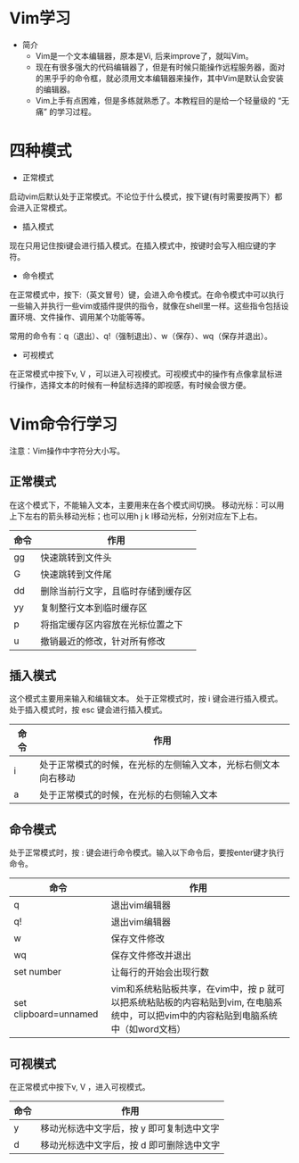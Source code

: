 # Vim学习

* 简介
    * Vim是一个文本编辑器，原本是Vi, 后来improve了，就叫Vim。
    * 现在有很多强大的代码编辑器了，但是有时候只能操作远程服务器，面对的黑乎乎的命令框，就必须用文本编辑器来操作，其中Vim是默认会安装的编辑器。
    * Vim上手有点困难，但是多练就熟悉了。本教程目的是给一个轻量级的 “无痛” 的学习过程。

# 四种模式

*  正常模式

启动vim后默认处于正常模式。不论位于什么模式，按下键(有时需要按两下）都会进入正常模式。

*  插入模式

现在只用记住按i键会进行插入模式。在插入模式中，按键时会写入相应键的字符。

*  命令模式

在正常模式中，按下:（英文冒号）键，会进入命令模式。在命令模式中可以执行一些输入并执行一些vim或插件提供的指令，就像在shell里一样。这些指令包括设置环境、文件操作、调用某个功能等等。

常用的命令有：q（退出）、q!（强制退出）、w（保存）、wq（保存并退出）。


*  可视模式

在正常模式中按下v, V ，可以进入可视模式。可视模式中的操作有点像拿鼠标进行操作，选择文本的时候有一种鼠标选择的即视感，有时候会很方便。


# Vim命令行学习

注意：Vim操作中字符分大小写。

## 正常模式

在这个模式下，不能输入文本，主要用来在各个模式间切换。
移动光标：可以用上下左右的箭头移动光标；也可以用h j k l移动光标，分别对应左下上右。


|  命令   | 作用  |
|  ----  | ----  |
| gg  | 快速跳转到文件头 |
| G  | 快速跳转到文件尾 |
| dd  | 删除当前行文字，且临时存储到缓存区 |
| yy  | 复制整行文本到临时缓存区 |
| p  | 将指定缓存区内容放在光标位置之下 |
| u  | 撤销最近的修改，针对所有修改 |


## 插入模式

这个模式主要用来输入和编辑文本。
处于正常模式时，按 i 键会进行插入模式。
处于插入模式时，按 esc 键会进行插入模式。


|  命令   | 作用  |
|  ----  | ----  |
| i  | 处于正常模式的时候，在光标的左侧输入文本，光标右侧文本向右移动 |
| a  | 处于正常模式的时候，在光标的右侧输入文本 |



## 命令模式

处于正常模式时，按 : 键会进行命令模式。输入以下命令后，要按enter键才执行命令。


|  命令   | 作用  |
|  ----  | ----  |
| q  | 退出vim编辑器 |
| q!  | 退出vim编辑器 |
| w  | 保存文件修改|
| wq  | 保存文件修改并退出 |
| set number  | 让每行的开始会出现行数 |
| set clipboard=unnamed  | vim和系统粘贴板共享，在vim中，按 p 就可以把系统粘贴板的内容粘贴到vim, 在电脑系统中，可以把vim中的内容粘贴到电脑系统中（如word文档） |

## 可视模式

在正常模式中按下v, V ，进入可视模式。



|  命令   | 作用  |
|  ----  | ----  |
| y  | 移动光标选中文字后，按 y 即可复制选中文字|
| d  | 移动光标选中文字后，按 d 即可删除选中文字 |




